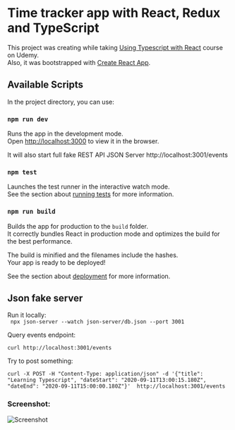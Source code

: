# Time tracker app with React, Redux and TypeScript
This project was creating while taking [Using Typescript with React](https://www.udemy.com/course-dashboard-redirect/?course_id=2321154) course on Udemy.\
Also, it was bootstrapped with [Create React App](https://github.com/facebook/create-react-app).

## Available Scripts

In the project directory, you can use:

### `npm run dev`

Runs the app in the development mode.<br />
Open [http://localhost:3000](http://localhost:3000) to view it in the browser.


It will also start full fake REST API JSON Server
http://localhost:3001/events

### `npm test`

Launches the test runner in the interactive watch mode.<br />
See the section about [running tests](https://facebook.github.io/create-react-app/docs/running-tests) for more information.

### `npm run build`

Builds the app for production to the `build` folder.<br />
It correctly bundles React in production mode and optimizes the build for the best performance.

The build is minified and the filenames include the hashes.<br />
Your app is ready to be deployed!

See the section about [deployment](https://facebook.github.io/create-react-app/docs/deployment) for more information.


## Json fake server
Run it locally:\
` npx json-server --watch json-server/db.json --port 3001`

Query events endpoint:
```
curl http://localhost:3001/events
```

Try to post something:
```
curl -X POST -H "Content-Type: application/json" -d '{"title": "Learning Typescript", "dateStart": "2020-09-11T13:00:15.180Z", "dateEnd": "2020-09-11T15:00:00.180Z"}'  http://localhost:3001/events
```


### Screenshot:

![Screenshot](screenshot.png?raw=true "Screenshot")
